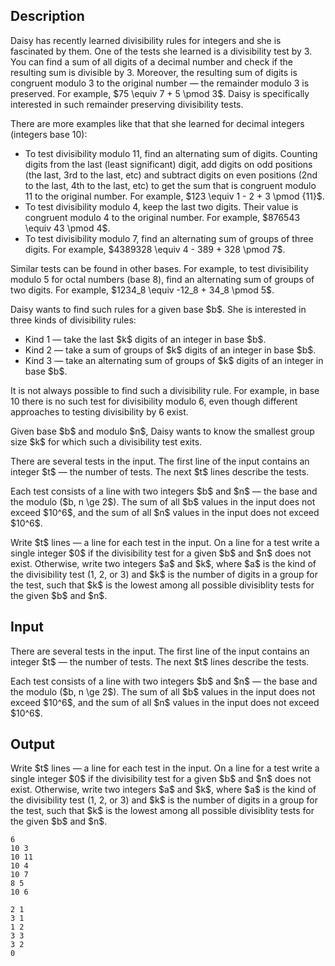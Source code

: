 ## Description

<div><p>Daisy has recently learned divisibility rules for integers and she is fascinated by them. One of the tests she learned is a divisibility test by 3. You can find a sum of all digits of a decimal number and check if the resulting sum is divisible by 3. Moreover, the resulting sum of digits is congruent modulo 3 to the original number&nbsp;— the remainder modulo 3 is preserved. For example, $75 \equiv 7 + 5 \pmod 3$. Daisy is specifically interested in such <span class="tex-font-style-underline">remainder preserving</span> divisibility tests.</p><p>There are more examples like that that she learned for decimal integers (integers base 10):</p><ul> <li> To test divisibility modulo 11, find an alternating sum of digits. Counting digits from the last (least significant) digit, add digits on odd positions (the last, 3rd to the last, etc) and subtract digits on even positions (2nd to the last, 4th to the last, etc) to get the sum that is congruent modulo 11 to the original number. For example, $123 \equiv 1 - 2 + 3 \pmod {11}$. </li><li> To test divisibility modulo 4, keep the last <span class="tex-font-style-bf">two digits</span>. Their value is congruent modulo 4 to the original number. For example, $876543 \equiv 43 \pmod 4$. </li><li> To test divisibility modulo 7, find an alternating sum of groups of <span class="tex-font-style-bf">three digits</span>. For example, $4389328 \equiv 4 - 389 + 328 \pmod 7$. </li></ul><p>Similar tests can be found in other bases. For example, to test divisibility modulo 5 for octal numbers (base 8), find an alternating sum of groups of <span class="tex-font-style-bf">two digits</span>. For example, $1234_8 \equiv -12_8 + 34_8 \pmod 5$.</p><p>Daisy wants to find such rules for a given base $b$. She is interested in three kinds of divisibility rules:</p><ul> <li> <span class="tex-font-style-bf">Kind 1</span>&nbsp;— take the last $k$ digits of an integer in base $b$. </li><li> <span class="tex-font-style-bf">Kind 2</span>&nbsp;— take a sum of groups of $k$ digits of an integer in base $b$. </li><li> <span class="tex-font-style-bf">Kind 3</span>&nbsp;— take an alternating sum of groups of $k$ digits of an integer in base $b$. </li></ul><p>It is not always possible to find such a divisibility rule. For example, in base 10 there is no such test for divisibility modulo 6, even though different approaches to testing divisibility by 6 exist.</p><p>Given base $b$ and modulo $n$, Daisy wants to know the smallest group size $k$ for which such a divisibility test exits.</p></div><div class="input-specification"><p>There are several tests in the input. The first line of the input contains an integer $t$&nbsp;— the number of tests. The next $t$ lines describe the tests.</p><p>Each test consists of a line with two integers $b$ and $n$&nbsp;— the base and the modulo ($b, n \ge 2$). The sum of all $b$ values in the input does not exceed $10^6$, and the sum of all $n$ values in the input does not exceed $10^6$.</p></div><div class="output-specification"><p>Write $t$ lines&nbsp;— a line for each test in the input. On a line for a test write a single integer $0$ if the divisibility test for a given $b$ and $n$ does not exist. Otherwise, write two integers $a$ and $k$, where $a$ is the kind of the divisibility test (1, 2, or 3) and $k$ is the number of digits in a group for the test, such that $k$ is the lowest among all possible divisiblity tests for the given $b$ and $n$.</p></div>

## Input

<p>There are several tests in the input. The first line of the input contains an integer $t$&nbsp;— the number of tests. The next $t$ lines describe the tests.</p><p>Each test consists of a line with two integers $b$ and $n$&nbsp;— the base and the modulo ($b, n \ge 2$). The sum of all $b$ values in the input does not exceed $10^6$, and the sum of all $n$ values in the input does not exceed $10^6$.</p>

## Output

<p>Write $t$ lines&nbsp;— a line for each test in the input. On a line for a test write a single integer $0$ if the divisibility test for a given $b$ and $n$ does not exist. Otherwise, write two integers $a$ and $k$, where $a$ is the kind of the divisibility test (1, 2, or 3) and $k$ is the number of digits in a group for the test, such that $k$ is the lowest among all possible divisiblity tests for the given $b$ and $n$.</p>





```input1|2,4,6
6
10 3
10 11
10 4
10 7
8 5
10 6
```




```output1
2 1
3 1
1 2
3 3
3 2
0
```


